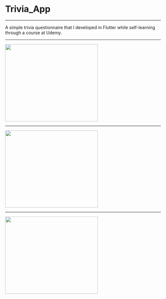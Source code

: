 # Trivia_App
-----------------------------------------------
A simple trivia questionnaire that I developed in Flutter while self-learning through a course at Udemy.

-----------------------------------------------

<img src="https://github.com/EdT94/Trivia_App/assets/81565589/938ffec9-76b9-4198-b06f-db68acc607b0.png" width="300" height="250">

-----------------------------------------------

<img src="https://github.com/EdT94/Trivia_App/assets/81565589/2dc87688-e04e-4548-88f7-6581a159de34.png" width="300" height="250">

-----------------------------------------------
<img src="https://github.com/EdT94/Trivia_App/assets/81565589/17f10026-7f46-4d3a-b6a6-4b4320b89853.png" width="300" height="250">


